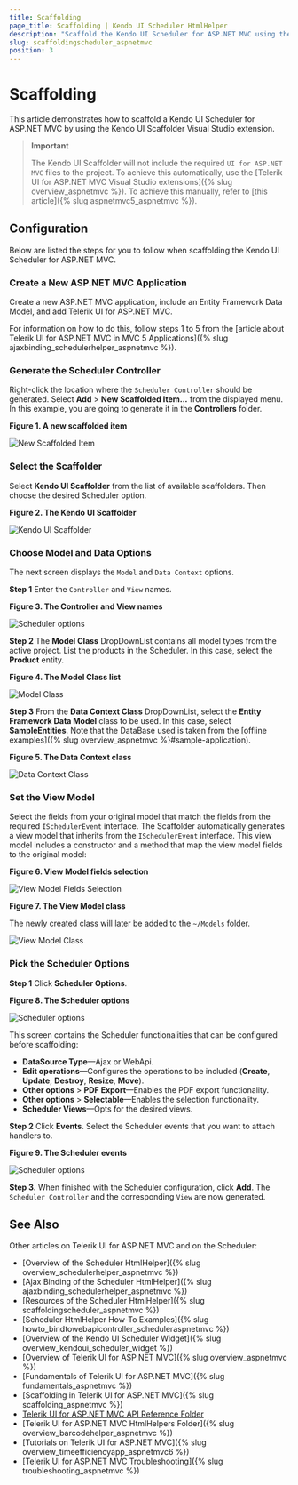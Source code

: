 ```yaml
---
title: Scaffolding
page_title: Scaffolding | Kendo UI Scheduler HtmlHelper
description: "Scaffold the Kendo UI Scheduler for ASP.NET MVC using the Kendo UI Scaffolder extension for Visual Studio."
slug: scaffoldingscheduler_aspnetmvc
position: 3
---
```


# Scaffolding

This article demonstrates how to scaffold a Kendo UI Scheduler for ASP.NET MVC by using the Kendo UI Scaffolder Visual Studio extension.

> **Important**  
>
> The Kendo UI Scaffolder will not include the required `UI for ASP.NET MVC` files to the project. To achieve this automatically, use the [Telerik UI for ASP.NET MVC Visual Studio extensions]({% slug overview_aspnetmvc %}). To achieve this manually, refer to [this article]({% slug aspnetmvc5_aspnetmvc %}).

## Configuration

Below are listed the steps for you to follow when scaffolding the Kendo UI Scheduler for ASP.NET MVC.

### Create a New ASP.NET MVC Application

Create a new ASP.NET MVC application, include an Entity Framework Data Model, and add Telerik UI for ASP.NET MVC.

For information on how to do this, follow steps 1 to 5 from the [article about Telerik UI for ASP.NET MVC in MVC 5 Applications]({% slug ajaxbinding_schedulerhelper_aspnetmvc %}).

### Generate the Scheduler Controller

Right-click the location where the `Scheduler Controller` should be generated. Select **Add** > **New Scaffolded Item...** from the displayed menu. In this example, you are going to generate it in the **Controllers** folder.

**Figure 1. A new scaffolded item**

![New Scaffolded Item](/aspnet-mvc/helpers/scheduler/images/scaffolding/scheduler_new_scaffolded_item.png)

### Select the Scaffolder

Select **Kendo UI Scaffolder** from the list of available scaffolders. Then choose the desired Scheduler option.

**Figure 2. The Kendo UI Scaffolder**

![Kendo UI Scaffolder](/aspnet-mvc/images/scaffolding/kendo_ui_scaffolder.png)  

### Choose Model and Data Options

The next screen displays the `Model` and `Data Context` options.

**Step 1** Enter the `Controller` and `View` names.

**Figure 3. The Controller and View names**

![Scheduler options](/aspnet-mvc/helpers/scheduler/images/scaffolding/ui_for_aspnetmvc_scheduler_1.png)

**Step 2** The **Model Class** DropDownList contains all model types from the active project. List the products in the Scheduler. In this case, select the **Product** entity.

**Figure 4. The Model Class list**

![Model Class](/aspnet-mvc/helpers/scheduler/images/scaffolding/ui_for_aspnetmvc_scheduler_3.png)

**Step 3** From the **Data Context Class** DropDownList, select the **Entity Framework Data Model** class to be used. In this case, select **SampleEntities**. Note that the DataBase used is taken from the [offline examples]({% slug overview_aspnetmvc %}#sample-application).

**Figure 5. The Data Context class**

![Data Context Class](/aspnet-mvc/helpers/scheduler/images/scaffolding/ui_for_aspnetmvc_scheduler_2.png)  

### Set the View Model

Select the fields from your original model that match the fields from the required `ISchedulerEvent` interface. The Scaffolder automatically generates a view model that inherits from the `ISchedulerEvent` interface. This view model includes a constructor and a method that map the view model fields to the original model:  

**Figure 6. View Model fields selection**

![View Model Fields Selection](/aspnet-mvc/helpers/scheduler/images/scaffolding/ui_for_aspnetmvc_scheduler_4.png)  

**Figure 7. The View Model class**

The newly created class will later be added to the `~/Models` folder.

![View Model Class](/aspnet-mvc/helpers/scheduler/images/scaffolding/ui_for_aspnetmvc_scheduler_7.png)

### Pick the Scheduler Options

**Step 1** Click **Scheduler Options**.

**Figure 8. The Scheduler options**

![Scheduler options](/aspnet-mvc/helpers/scheduler/images/scaffolding/ui_for_aspnetmvc_scheduler_5.png)

This screen contains the Scheduler functionalities that can be configured before scaffolding:  

* **DataSource Type**&mdash;Ajax or WebApi.
* **Edit operations**&mdash;Configures the operations to be included (**Create**, **Update**, **Destroy**, **Resize**, **Move**).
* **Other options** > **PDF Export**&mdash;Enables the PDF export functionality.
* **Other options** > **Selectable**&mdash;Enables the selection functionality.
* **Scheduler Views**&mdash;Opts for the desired views.

**Step 2** Click **Events**. Select the Scheduler events that you want to attach handlers to.

**Figure 9. The Scheduler events**

![Scheduler options](/aspnet-mvc/helpers/scheduler/images/scaffolding/ui_for_aspnetmvc_scheduler_6.png)  

**Step 3.** When finished with the Scheduler configuration, click **Add**. The `Scheduler Controller` and the corresponding `View` are now generated.

## See Also

Other articles on Telerik UI for ASP.NET MVC and on the Scheduler:

* [Overview of the Scheduler HtmlHelper]({% slug overview_schedulerhelper_aspnetmvc %})
* [Ajax Binding of the Scheduler HtmlHelper]({% slug ajaxbinding_schedulerhelper_aspnetmvc %})
* [Resources of the Scheduler HtmlHelper]({% slug scaffoldingscheduler_aspnetmvc %})
* [Scheduler HtmlHelper How-To Examples]({% slug howto_bindtowebapicontroller_scheduleraspnetmvc %})
* [Overview of the Kendo UI Scheduler Widget]({% slug overview_kendoui_scheduler_widget %})
* [Overview of Telerik UI for ASP.NET MVC]({% slug overview_aspnetmvc %})
* [Fundamentals of Telerik UI for ASP.NET MVC]({% slug fundamentals_aspnetmvc %})
* [Scaffolding in Telerik UI for ASP.NET MVC]({% slug scaffolding_aspnetmvc %})
* [Telerik UI for ASP.NET MVC API Reference Folder](/api/aspnet-mvc/Kendo.Mvc/AggregateFunction)
* [Telerik UI for ASP.NET MVC HtmlHelpers Folder]({% slug overview_barcodehelper_aspnetmvc %})
* [Tutorials on Telerik UI for ASP.NET MVC]({% slug overview_timeefficiencyapp_aspnetmvc6 %})
* [Telerik UI for ASP.NET MVC Troubleshooting]({% slug troubleshooting_aspnetmvc %})
